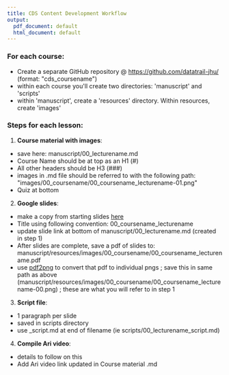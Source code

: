 ```yaml
---
title: CDS Content Development Workflow
output:
  pdf_document: default
  html_document: default
---
```


### For each course:
- Create a separate GitHub repository @ https://github.com/datatrail-jhu/ (format: "cds_coursename")
- within each course you'll create two directories: 'manuscript' and 'scripts'
- within 'manuscript', create a 'resources' directory. Within resources, create 'images'


### Steps for each lesson:

1. **Course material with images**: 
- save here: manuscript/00_lecturename.md
- Course Name should be at top as an H1 (#)
- All other headers should be H3 (###)
- images in .md file should be referred to  with the following path: "images/00_coursename/00_coursename_lecturename-01.png"
- Quiz at bottom

2. **Google slides**:
- make a copy from starting slides [here](https://docs.google.com/presentation/d/143gvqcynq_bl7iVd2G9yjumwJJkAy0S6CyNCsrJ2LgE/edit#slide=id.p)
- Title using following convention: 00_coursename_lecturename
- update slide link at bottom of manuscript/00_lecturename.md (created in step 1)
- After slides are complete, save a pdf of slides to:  
manuscript/resources/images/00_coursename/00_coursename_lecturename.pdf
- use [pdf2png](pdf2png.com) to convert that pdf to individual pngs ; save this in same path as above (manuscript/resources/images/00_coursename/00_coursename_lecturename-00.png) ; these are what you will refer to in step 1

3. **Script file**: 
- 1 paragraph per slide
- saved in scripts directory
- use _script.md at end of filename (ie scripts/00_lecturename_script.md)

4. **Compile Ari video**:
- details to follow on this
- Add Ari video link updated in Course material .md





